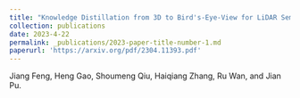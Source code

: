 ```yaml
---
title: "Knowledge Distillation from 3D to Bird's-Eye-View for LiDAR Semantic Segmentation"
collection: publications
date: 2023-4-22
permalink: _publications/2023-paper-title-number-1.md
paperurl: 'https://arxiv.org/pdf/2304.11393.pdf'
---
```


Jiang Feng, Heng Gao, Shoumeng Qiu, Haiqiang Zhang, Ru Wan, and Jian Pu.
